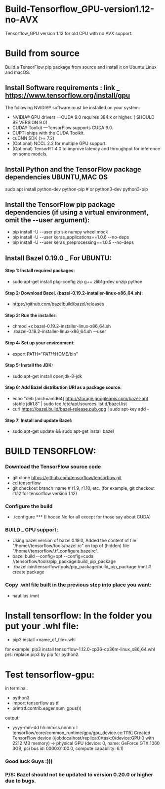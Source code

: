 # Build-Tensorflow_GPU-version1.12-no-AVX
Tensorflow_GPU version 1.12 for old CPU with no AVX support.

# Build from source
Build a TensorFlow pip package from source and install it on Ubuntu Linux and macOS.

## Install Software requirements : link _ https://www.tensorflow.org/install/gpu
The following NVIDIA® software must be installed on your system:

- NVIDIA® GPU drivers —CUDA 9.0 requires 384.x or higher. ( SHOULD BE VERSION 9.0)
- CUDA® Toolkit —TensorFlow supports CUDA 9.0.
- CUPTI ships with the CUDA Toolkit.
- cuDNN SDK (>= 7.2)
- (Optional) NCCL 2.2 for multiple GPU support.
- (Optional) TensorRT 4.0 to improve latency and throughput for inference on some models.

## Install Python and the TensorFlow package dependencies UBUNTU,MAC OS
sudo apt install python-dev python-pip  # or python3-dev python3-pip

## Install the TensorFlow pip package dependencies (if using a virtual environment, omit the --user argument):
- pip install -U --user pip six numpy wheel mock
- pip install -U --user keras_applications==1.0.6 --no-deps
- pip install -U --user keras_preprocessing==1.0.5 --no-deps

## Install Bazel 0.19.0 _ For UBUNTU:
#### Step 1: Install required packages:
- sudo apt-get install pkg-config zip g++ zlib1g-dev unzip python

#### Step 2: Download Bazel. (bazel-0.19.2-installer-linux-x86_64.sh):
- https://github.com/bazelbuild/bazel/releases

#### Step 3: Run the installer:
- chmod +x bazel-0.19.2-installer-linux-x86_64.sh
- ./bazel-0.19.2-installer-linux-x86_64.sh --user

#### Step 4: Set up your environment:
- export PATH="$PATH:$HOME/bin"

#### Step 5: Install the JDK:
- sudo apt-get install openjdk-8-jdk

#### Step 6: Add Bazel distribution URI as a package source:
- echo "deb [arch=amd64] http://storage.googleapis.com/bazel-apt stable jdk1.8" | sudo tee /etc/apt/sources.list.d/bazel.list
- curl https://bazel.build/bazel-release.pub.gpg | sudo apt-key add -

#### Step 7: Install and update Bazel:
- sudo apt-get update && sudo apt-get install bazel

# BUILD TENSORFLOW:
### Download the TensorFlow source code
- git clone https://github.com/tensorflow/tensorflow.git
- cd tensorflow
- git checkout branch_name  # r1.9, r1.10, etc. (for example, git checkout r1.12 for tensorflow version 1.12)

### Configure the build
- ./configure
*** (I hoose No for all except for those say about CUDA)

### BUILD _ GPU support:
- Using bazel version of bazel 0.19.0, Added the content of file "/home/<user>/tensorflow/tools/bazel.rc" on top of (hidden) file "/home/<user>/tensorflow/.tf_configure.bazelrc".
- bazel build --config=opt --config=cuda //tensorflow/tools/pip_package:build_pip_package
- ./bazel-bin/tensorflow/tools/pip_package/build_pip_package /mnt  # create package

### Copy .whl file built in the previous step into place you want:
- nautilus /mnt

# Install tensorflow: In the folder you put your .whl file:
- pip3 install <name_of_file>.whl

for example: pip3 install tensorflow-1.12.0-cp36-cp36m-linux_x86_64.whl
p/s: replace pip3 by pip for python2.

# Test tensorflow-gpu:
in terminal: 
- python3
- import tensorflow as tf
- print(tf.contrib.eager.num_gpus())

output:
- yyyy-mm-dd hh:mm:ss.nnnnn: I tensorflow/core/common_runtime/gpu/gpu_device.cc:1115] Created TensorFlow device (/job:localhost/replica:0/task:0/device:GPU:0 with 2212 MB memory) -> physical GPU (device: 0, name: GeForce GTX 1060 3GB, pci bus id: 0000:01:00.0, compute capability: 6.1)

### Good luck Guys :))) 




### P/S: Bazel should not be updated to version 0.20.0 or higher due to bugs.


